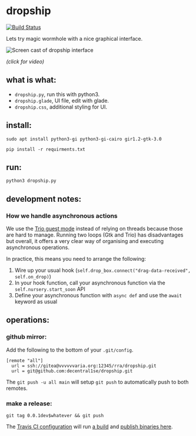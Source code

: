 # dropship

[![Build Status](https://travis-ci.org/decentral1se/dropship.svg?branch=main)](https://travis-ci.org/decentral1se/dropship)

Lets try magic wormhole with a nice graphical interface.

![Screen cast of dropship interface](https://vvvvvvaria.org/~r/dropship0.1.gif)

_(click for video)_

## what is what:

- `dropship.py`, run this with python3.
- `dropship.glade`, UI file, edit with glade.
- `dropship.css`, additional styling for UI.

## install:

`sudo apt install python3-gi python3-gi-cairo gir1.2-gtk-3.0`

`pip install -r requirments.txt`

## run:

`python3 dropship.py`

## development notes:

### How we handle asynchronous actions

We use the [Trio guest
mode](https://trio.readthedocs.io/en/latest/reference-lowlevel.html#using-guest-mode-to-run-trio-on-top-of-other-event-loops)
instead of relying on threads because those are hard to manage. Running two
loops (Gtk and Trio) has disadvantages but overall, it offers a very clear way
of organising and executing asynchronous operations.

In practice, this means you need to arrange the following:

1. Wire up your usual hook (`self.drop_box.connect("drag-data-received", self.on_drop)`)
2. In your hook function, call your asynchronous function via the `self.nursery.start_soon` API
3. Define your asynchronous function with `async def` and use the `await` keyword as usual

## operations:

### github mirror:

Add the following to the bottom of your `.git/config`.

```
[remote "all"]
  url = ssh://gitea@vvvvvvaria.org:12345/rra/dropship.git
  url = git@github.com:decentral1se/dropship.git
```

The `git push -u all main` will setup `git push` to automatically push to both remotes.

### make a release:

`git tag 0.0.1dev$whatever && git push`

The [Travis CI configuration](https://git.vvvvvvaria.org/rra/dropship/src/branch/main/.travis.yml) will run [a build](https://travis-ci.org/github/decentral1se/dropship) and [publish binaries here](https://github.com/decentral1se/dropship/releases).
